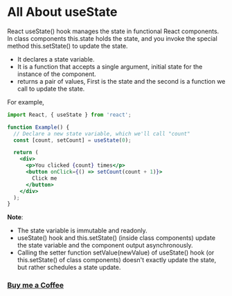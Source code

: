 # All About useState

React useState() hook manages the state in functional React components. In class components this.state holds the state, and you invoke the special method this.setState() to update the state.

- It declares a state variable.
- It is a function that accepts a single argument, initial state for the instance of the component.
- returns a pair of values, First is the state and the second is a function we call to update the state.

For example,

```jsx
import React, { useState } from 'react';

function Example() {
  // Declare a new state variable, which we'll call "count"
  const [count, setCount] = useState(0);

  return (
    <div>
      <p>You clicked {count} times</p>
      <button onClick={() => setCount(count + 1)}>
        Click me
      </button>
    </div>
  );
}

```

**Note**:
- The state variable is immutable and readonly.
- useState() hook and this.setState() (inside class components) update the state variable and the component output asynchronously.
- Calling the setter function setValue(newValue) of useState() hook (or this.setState() of class components) doesn't exactly update the state, but rather schedules a state update.

### [Buy me a Coffee](http://bit.ly/2WryDT8)

